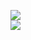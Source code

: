 [![](https://img.shields.io/badge/Made%20With-Github%20Spray-lightgrey.svg?style=for-the-badge&logo=github)](https://github.com/Annihil/github-spray#13014)  
[![](https://i.imgur.com/2DrTn0Z.gif)](https://github.com/Annihil/github-spray)